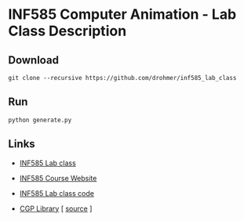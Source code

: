 # INF585 Computer Animation - Lab Class Description


## Download

```
git clone --recursive https://github.com/drohmer/inf585_lab_class
```

## Run

```
python generate.py
```



## Links

* [INF585 Lab class](https://damienrohmer.com/data/teaching/2022_2023/x-inf585/practice/index.html) 

* [INF585 Course Website](https://damienrohmer.com/data/teaching/2022_2023/x-inf585)

* [INF585 Lab class code](https://github.com/drohmer/inf585_code)

* [CGP Library](https://imagecomputing.net/cgp) [ [source](https://github.com/drohmer/cgp) ]

